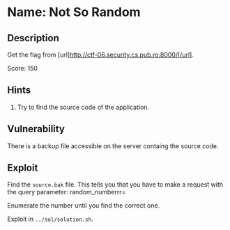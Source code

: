 # Name: Not So Random

## Description

Get the flag from [url]http://ctf-06.security.cs.pub.ro:8000/[/url].

Score: 150

## Hints

1. Try to find the source code of the application.

## Vulnerability

There is a backup file accessible on the server containg the source code.

## Exploit

Find the `source.bak` file. This tells you that you have to make a request with the query parameter: random_numberrr=<some number>

Enumerate the number until you find the correct one.

Exploit in `../sol/solution.sh`.
